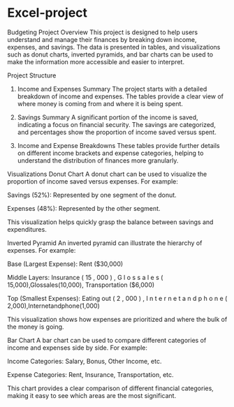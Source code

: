 # Excel-project
Budgeting Project Overview
This project is designed to help users understand and manage their finances by breaking down income, expenses, and savings. The data is presented in tables, and visualizations such as donut charts, inverted pyramids, and bar charts can be used to make the information more accessible and easier to interpret.

Project Structure
1. Income and Expenses Summary
The project starts with a detailed breakdown of income and expenses. The tables provide a clear view of where money is coming from and where it is being spent.

2. Savings Summary
A significant portion of the income is saved, indicating a focus on financial security. The savings are categorized, and percentages show the proportion of income saved versus spent.

3. Income and Expense Breakdowns
These tables provide further details on different income brackets and expense categories, helping to understand the distribution of finances more granularly.

Visualizations
Donut Chart
A donut chart can be used to visualize the proportion of income saved versus expenses. For example:

Savings (52%): Represented by one segment of the donut.

Expenses (48%): Represented by the other segment.

This visualization helps quickly grasp the balance between savings and expenditures.

Inverted Pyramid
An inverted pyramid can illustrate the hierarchy of expenses. For example:

Base (Largest Expense): Rent ($30,000)

Middle Layers: Insurance (
15
,
000
)
,
G
l
o
s
s
a
l
e
s
(
15,000),Glossales(10,000), Transportation ($6,000)

Top (Smallest Expenses): Eating out (
2
,
000
)
,
I
n
t
e
r
n
e
t
a
n
d
p
h
o
n
e
(
2,000),Internetandphone(1,000)

This visualization shows how expenses are prioritized and where the bulk of the money is going.

Bar Chart
A bar chart can be used to compare different categories of income and expenses side by side. For example:

Income Categories: Salary, Bonus, Other Income, etc.

Expense Categories: Rent, Insurance, Transportation, etc.

This chart provides a clear comparison of different financial categories, making it easy to see which areas are the most significant.
